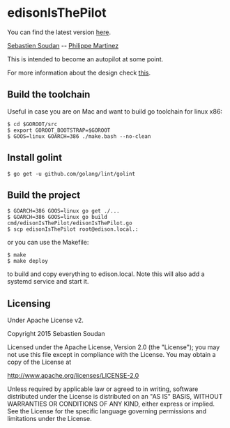 # edisonIsThePilot

You can find the latest version <a href="https://github.com/ssoudan/edisonIsThePilot">here</a>.

<a href="https://github.com/ssoudan">Sebastien Soudan</a> --
<a href="https://github.com/philixxx">Philippe Martinez</a>

This is intended to become an autopilot at some point.

For more information about the design check [this](DESIGN.md).

## Build the toolchain

Useful in case you are on Mac and want to build go toolchain for linux x86:

	$ cd $GOROOT/src
	$ export GOROOT_BOOTSTRAP=$GOROOT
	$ GOOS=linux GOARCH=386 ./make.bash --no-clean

## Install golint

	$ go get -u github.com/golang/lint/golint

## Build the project

	$ GOARCH=386 GOOS=linux go get ./...
	$ GOARCH=386 GOOS=linux go build cmd/edisonIsThePilot/edisonIsThePilot.go
	$ scp edisonIsThePilot root@edison.local.:

or you can use the Makefile:

	$ make 
	$ make deploy 

to build and copy everything to edison.local. Note this will also add a systemd service and start it.

## Licensing
Under Apache License v2.

Copyright 2015 Sebastien Soudan

Licensed under the Apache License, Version 2.0 (the "License"); you may not
use this file except in compliance with the License. You may obtain a copy
of the License at

  http://www.apache.org/licenses/LICENSE-2.0

Unless required by applicable law or agreed to in writing, software
distributed under the License is distributed on an "AS IS" BASIS, WITHOUT
WARRANTIES OR CONDITIONS OF ANY KIND, either express or implied. See the
License for the specific language governing permissions and limitations
under the License.